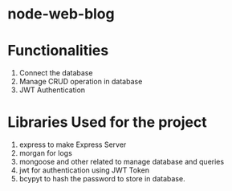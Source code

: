 # node-web-blog

# Functionalities 
1. Connect the database
2. Manage CRUD operation in database
3. JWT Authentication

# Libraries Used for the project
1. express to make Express Server
2. morgan for logs
3. mongoose and other related to manage database and queries
4. jwt for authentication using JWT Token
5. bcypyt to hash the password to store in database. 
